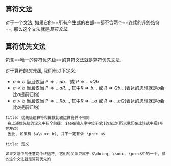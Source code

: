 ## 算符文法
对于一个文法, 如果它的==所有产生式的右部==都不含两个==连续的非终结符==, 那么这个文法就是*算符文法*.

## 算符优先文法
包含==唯一的算符优先级==的算符文法就是算符优先文法.

对于算符的*优先级*, 我们有以下定义:
- $a\doteq b$ 当且仅当 $P\Rightarrow ...ab...$ 或 $P\Rightarrow ...aQb$
- $a\prec b$ 当且仅当 $P\Rightarrow ...aR...$, 其中$R\Rightarrow b...$ 或 $R\Rightarrow Qb...$(表达的思想就是$b$会比$a$提前归约)
- $a\succ b$ 当且仅当 $P\Rightarrow ...Rb...$, 其中$R\Rightarrow ...a$ 或 $R \Rightarrow ...aQ$(表达的思想就是$a$会比$b$提前归约)

```ad-note
title: 优先级运算符和算数比较运算符并不相同
 在上述优先级的定义中有个前提: $a$在输入串中位于$b$的左边(所以我们在比较式中把a写在左边)
 因此, 如果有 $a\succ b$, 并不一定有$b \prec a$
```
```ad-abstract
title: 定义

如果文法中的任意两个终结符, 它们的关系只属于 $\doteq, \succ, \prec$中的一个, 那么这个文法就是算符优先的.
```



 